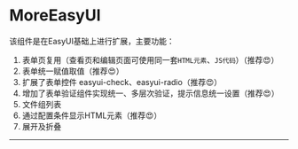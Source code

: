 MoreEasyUI
===========================
该组件是在EasyUI基础上进行扩展，主要功能：
1. 表单页复用（查看页和编辑页面可使用同一套`HTML元素`、`JS代码`）（推荐:heart_eyes:）
2. 表单统一赋值取值（推荐:heart_eyes:）
3. 扩展了表单控件 easyui-check、easyui-radio（推荐:heart_eyes:）
4. 增加了表单验证组件实现统一、多层次验证，提示信息统一设置（推荐:heart_eyes:）
5. 文件组列表
6. 通过配置条件显示HTML元素（推荐:heart_eyes:）
7. 展开及折叠

****
